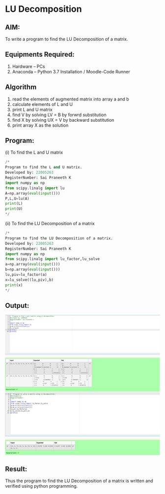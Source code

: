 # LU Decomposition 

## AIM:
To write a program to find the LU Decomposition of a matrix.

## Equipments Required:
1. Hardware – PCs
2. Anaconda – Python 3.7 Installation / Moodle-Code Runner

## Algorithm
1. read the elements of augmented matrix into array a and b
2. calculate elements of L and U
3. print L and U matrix
4. find V by solving LV = B by forwrd substitution
5. find X by solving UX = V by backward substitution
6. print array X as the solution 

## Program:
(i) To find the L and U matrix
```python
/*
Program to find the L and U matrix.
Developed by: 22005263
RegisterNumber: Sai Praneeth K
import numpy as np
from scipy.linalg import lu
A=np.array(eval(input()))
P,L,U=lu(A)
print(L)
print(U)
*/
```
(ii) To find the LU Decomposition of a matrix
```python
/*
Program to find the LU Decomposition of a matrix.
Developed by: 22005263
RegisterNumber: Sai Praneeth K
import numpy as np
from scipy.linalg import lu_factor,lu_solve
a=np.array(eval(input()))
b=np.array(eval(input()))
lu,piv=lu_factor(a)
x=lu_solve((lu,piv),b)
print(x)
*/
```

## Output:
![MODEL](/lu(1).png)
![MODEL](/lu(2).png)

## Result:
Thus the program to find the LU Decomposition of a matrix is written and verified using python programming.

